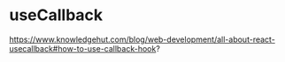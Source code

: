 # useCallback

https://www.knowledgehut.com/blog/web-development/all-about-react-usecallback#how-to-use-callback-hook?
